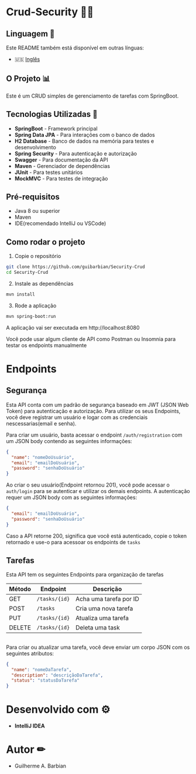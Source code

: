 
# Crud-Security 🚷👮

## Linguagem 📄

Este README também está disponível em outras línguas:
- 🇺🇸 [Inglês](README-en.md)

## O Projeto 📊

Este é um CRUD simples de gerenciamento de tarefas com SpringBoot.

## Tecnologias Utilizadas 🧭

- **SpringBoot** - Framework principal
- **Spring Data JPA** - Para interações com o banco de dados
- **H2 Database** - Banco de dados na memória para testes e desenvolvimento
- **Spring Security** - Para autenticação e autorização
- **Swagger** - Para documentação da API
- **Maven** - Gerenciador de dependências
- **JUnit** - Para testes unitários
- **MockMVC** - Para testes de integração

## Pré-requisitos

- Java 8 ou superior
- Maven
- IDE(recomendado IntelliJ ou VSCode)

## Como rodar o projeto

1. Copie o repositório
```bash
git clone https://github.com/guibarbian/Security-Crud
cd Security-Crud
```
2. Instale as dependências
```bash
mvn install
```
3. Rode a aplicação
```bash
mvn spring-boot:run
```
A aplicação vai ser executada em http://localhost:8080

Você pode usar algum cliente de API como Postman ou Insomnia para testar os endpoints manualmente

# Endpoints
## Segurança

Esta API conta com um padrão de segurança baseado em JWT (JSON Web Token) para autenticação e
autorização. Para utilizar os seus Endpoints, você deve registrar um usuário e logar com as credenciais 
nescessarias(email e senha).

Para criar um usuário, basta acessar o endpoint `/auth/registration` com um JSON body contendo as 
seguintes informações:

```json
{
  "name": "nomeDoUsuário",
  "email": "emailDoUsuário",
  "password": "senhaDoUsuário"
}
```

Ao criar o seu usuário(Endpoint retornou 201), você pode acessar o `auth/login` para se autenticar e utilizar os 
demais endpoints. A autenticação requer um JSON body com as seguintes informações:

```json
{
  "email": "emailDoUsuário",
  "password": "senhaDoUsuário"
}
```

Caso a API retorne 200, significa que você está autenticado, copie o token retornado e use-o para acessoar os 
endpoints de `tasks`

## Tarefas

Esta API tem os seguintes Endpoints para organização de tarefas

| Método | Endpoint      | Descrição              |
|--------|---------------|------------------------|
| GET    | `/tasks/{id}` | Acha uma tarefa por ID |
| POST   | `/tasks`      | Cria uma nova tarefa   |
| PUT    | `/tasks/{id}` | Atualiza uma tarefa    |
| DELETE | `/tasks/{id}` | Deleta uma task        |

## 

Para criar ou atualizar uma tarefa, você deve enviar um corpo JSON com os seguintes atributos:
```json
{
  "name": "nomeDaTarefa",
  "description": "descriçãoDaTarefa",
  "status": "statusDaTarefa"
}
```

# Desenvolvido com ⚙

- **IntelliJ IDEA**

# Autor ✏

- Guilherme A. Barbian 

